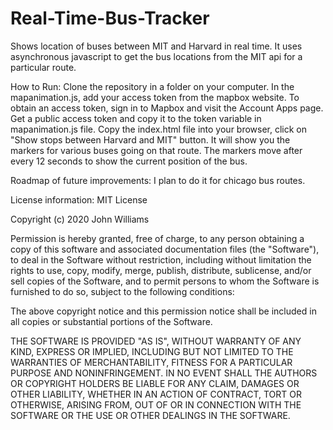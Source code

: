 # Real-Time-Bus-Tracker
Shows location of buses between MIT and Harvard in real time. It uses asynchronous javascript to get the bus locations from the MIT api for a particular route. 

How to Run: Clone the repository in a folder on your computer. In the mapanimation.js, add your access token from the mapbox website. To obtain an access token, sign in to Mapbox and visit the Account Apps page. Get a public access token and copy it to the token variable in mapanimation.js file. Copy the index.html file into your browser, click on "Show stops between Harvard and MIT" button. It will show you the markers for various buses going on that route. The markers move after every 12 seconds to show the current position of the bus.

Roadmap of future improvements: I plan to do it for chicago bus routes. 

License information: 
MIT License

Copyright (c) 2020 John Williams

Permission is hereby granted, free of charge, to any person obtaining a copy
of this software and associated documentation files (the "Software"), to deal
in the Software without restriction, including without limitation the rights
to use, copy, modify, merge, publish, distribute, sublicense, and/or sell
copies of the Software, and to permit persons to whom the Software is
furnished to do so, subject to the following conditions:

The above copyright notice and this permission notice shall be included in all
copies or substantial portions of the Software.

THE SOFTWARE IS PROVIDED "AS IS", WITHOUT WARRANTY OF ANY KIND, EXPRESS OR
IMPLIED, INCLUDING BUT NOT LIMITED TO THE WARRANTIES OF MERCHANTABILITY,
FITNESS FOR A PARTICULAR PURPOSE AND NONINFRINGEMENT. IN NO EVENT SHALL THE
AUTHORS OR COPYRIGHT HOLDERS BE LIABLE FOR ANY CLAIM, DAMAGES OR OTHER
LIABILITY, WHETHER IN AN ACTION OF CONTRACT, TORT OR OTHERWISE, ARISING FROM,
OUT OF OR IN CONNECTION WITH THE SOFTWARE OR THE USE OR OTHER DEALINGS IN THE
SOFTWARE.
